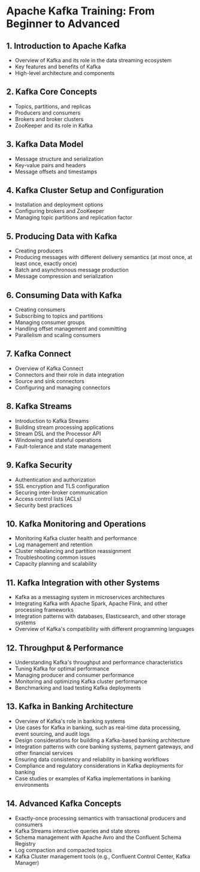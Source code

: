 # Apache Kafka Training: From Beginner to Advanced

## 1. Introduction to Apache Kafka
- Overview of Kafka and its role in the data streaming ecosystem
- Key features and benefits of Kafka
- High-level architecture and components

## 2. Kafka Core Concepts
- Topics, partitions, and replicas
- Producers and consumers
- Brokers and broker clusters
- ZooKeeper and its role in Kafka

## 3. Kafka Data Model
- Message structure and serialization
- Key-value pairs and headers
- Message offsets and timestamps

## 4. Kafka Cluster Setup and Configuration
- Installation and deployment options
- Configuring brokers and ZooKeeper
- Managing topic partitions and replication factor

## 5. Producing Data with Kafka
- Creating producers
- Producing messages with different delivery semantics (at most once, at least once, exactly once)
- Batch and asynchronous message production
- Message compression and serialization

## 6. Consuming Data with Kafka
- Creating consumers
- Subscribing to topics and partitions
- Managing consumer groups
- Handling offset management and committing
- Parallelism and scaling consumers

## 7. Kafka Connect
- Overview of Kafka Connect
- Connectors and their role in data integration
- Source and sink connectors
- Configuring and managing connectors

## 8. Kafka Streams
- Introduction to Kafka Streams
- Building stream processing applications
- Stream DSL and the Processor API
- Windowing and stateful operations
- Fault-tolerance and state management

## 9. Kafka Security
- Authentication and authorization
- SSL encryption and TLS configuration
- Securing inter-broker communication
- Access control lists (ACLs)
- Security best practices

## 10. Kafka Monitoring and Operations
- Monitoring Kafka cluster health and performance
- Log management and retention
- Cluster rebalancing and partition reassignment
- Troubleshooting common issues
- Capacity planning and scalability

## 11. Kafka Integration with other Systems
- Kafka as a messaging system in microservices architectures
- Integrating Kafka with Apache Spark, Apache Flink, and other processing frameworks
- Integration patterns with databases, Elasticsearch, and other storage systems
- Overview of Kafka's compatibility with different programming languages

## 12. Throughput & Performance
- Understanding Kafka's throughput and performance characteristics
- Tuning Kafka for optimal performance
- Managing producer and consumer performance
- Monitoring and optimizing Kafka cluster performance
- Benchmarking and load testing Kafka deployments

## 13. Kafka in Banking Architecture
- Overview of Kafka's role in banking systems
- Use cases for Kafka in banking, such as real-time data processing, event sourcing, and audit logs
- Design considerations for building a Kafka-based banking architecture
- Integration patterns with core banking systems, payment gateways, and other financial services
- Ensuring data consistency and reliability in banking workflows
- Compliance and regulatory considerations in Kafka deployments for banking
- Case studies or examples of Kafka implementations in banking environments

## 14. Advanced Kafka Concepts
- Exactly-once processing semantics with transactional producers and consumers
- Kafka Streams interactive queries and state stores
- Schema management with Apache Avro and the Confluent Schema Registry
- Log compaction and compacted topics
- Kafka Cluster management tools (e.g., Confluent Control Center, Kafka Manager)
